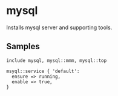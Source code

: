 mysql
=====

Installs mysql server and supporting tools.

Samples
-------
```
include mysql, mysql::mmm, mysql::top
```
```
msyql::service { 'default':
  ensure => running,
  enable => true,
}
```

